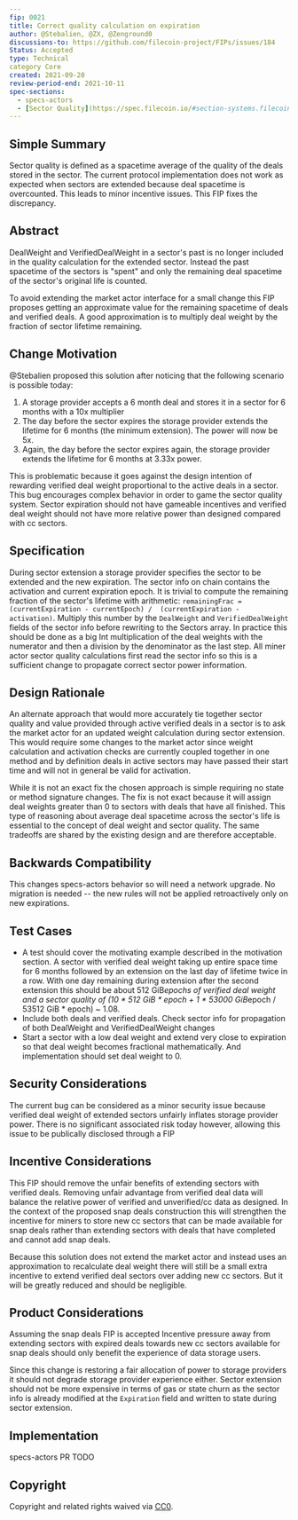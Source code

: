 ```yaml
---
fip: 0021
title: Correct quality calculation on expiration
author: @Stebalien, @ZX, @Zenground0
discussions-to: https://github.com/filecoin-project/FIPs/issues/184 
Status: Accepted
type: Technical
category Core
created: 2021-09-20
review-period-end: 2021-10-11
spec-sections: 
  - specs-actors
  - [Sector Quality](https://spec.filecoin.io/#section-systems.filecoin_mining.sector.sector-quality)
---
```


<!--You can leave these HTML comments in your merged FIP and delete the visible duplicate text guides, they will not appear and may be helpful to refer to if you edit it again. This is the suggested template for new FIPs. Note that a FIP number will be assigned by an editor. When opening a pull request to submit your FIP, please use an abbreviated title in the filename, `fip-draft_title_abbrev.md`. The title should be 44 characters or less.-->


## Simple Summary
<!--"If you can't explain it simply, you don't understand it well enough." Provide a simplified and layman-accessible explanation of the FIP.-->
Sector quality is defined as a spacetime average of the quality of the deals stored in the sector. The current protocol implementation does not work as expected when sectors are extended because deal spacetime is overcounted.  This leads to minor incentive issues. This FIP fixes the discrepancy.

## Abstract
<!--A short (~200 word) description of the technical issue being addressed.-->
DealWeight and VerifiedDealWeight in a sector's past is no longer included in the quality calculation for the extended sector. Instead the past spacetime of the sectors is "spent" and only the remaining deal spacetime of the sector's original life is counted.

To avoid extending the market actor interface for a small change this FIP proposes getting an approximate value for the remaining spacetime of deals and verified deals. A good approximation is to multiply deal weight by the fraction of sector lifetime remaining.

## Change Motivation
<!--The motivation is critical for FIPs that want to change the Filecoin protocol. It should clearly explain why the existing protocol specification is inadequate to address the problem that the FIP solves. FIP submissions without sufficient motivation may be rejected outright.-->

@Stebalien proposed this solution after noticing that the following scenario is possible today:
1. A storage provider accepts a 6 month deal and stores it in a sector for 6 months with a 10x multiplier
2. The day before the sector expires the storage provider extends the lifetime for 6 months (the minimum extension). The power will now be 5x.
3. Again, the day before the sector expires again, the storage provider extends the lifetime for 6 months at 3.33x power.

This is problematic because it goes against the design intention of rewarding verified deal weight proportional to the active deals in a sector. This bug encourages complex behavior in order to game the sector quality system. Sector expiration should not have gameable incentives and verified deal weight should not have more relative power than designed compared with cc sectors.


## Specification
<!--The technical specification should describe the syntax and semantics of any new feature. The specification should be detailed enough to allow competing, interoperable implementations for any of the current Filecoin implementations. -->

During sector extension a storage provider specifies the sector to be extended and the new expiration. The sector info on chain contains the activation and current expiration epoch.  It is trivial to compute the remaining fraction of the sector's lifetime with arithmetic: `remainingFrac = (currentExpiration - currentEpoch) / 
(currentExpiration - activation)`. Multiply this number by the `DealWeight` and `VerifiedDealWeight` fields of the sector info before rewriting to the Sectors array. In practice this should be done as a big Int multiplication of the deal weights with the numerator and then a division by the denominator as the last step. All miner actor sector quality calculations first read the sector info so this is a sufficient change to propagate correct sector power information.

## Design Rationale
<!--The rationale fleshes out the specification by describing what motivated the design and why particular design decisions were made. It should describe alternate designs that were considered and related work, e.g. how the feature is supported in other languages. The rationale may also provide evidence of consensus within the community, and should discuss important objections or concerns raised during discussion.-->

An alternate approach that would more accurately tie together sector quality and value provided through active verified deals in a sector is to ask the market actor for an updated weight calculation during sector extension. This would require some changes to the market actor since weight calculation and activation checks are currently coupled together in one method and by definition deals in active sectors may have passed their start time and will not in general be valid for activation.

While it is not an exact fix the chosen approach is simple requiring no state or method signature changes. The fix is not exact because it will assign deal weights greater than 0 to sectors with deals that have all finished.  This type of reasoning about average deal spacetime across the sector's life is essential to the concept of deal weight and sector quality. The same tradeoffs are shared by the existing design and are therefore acceptable.


## Backwards Compatibility
<!--All FIPs that introduce backwards incompatibilities must include a section describing these incompatibilities and their severity. The FIP must explain how the author proposes to deal with these incompatibilities. FIP submissions without a sufficient backwards compatibility treatise may be rejected outright.-->

This changes specs-actors behavior so will need a network upgrade. No migration is needed -- the new rules will not be applied retroactively only on new expirations.

## Test Cases
<!--Test cases for an implementation are mandatory for FIPs that are affecting consensus changes. Other FIPs can choose to include links to test cases if applicable.-->

* A test should cover the motivating example described in the motivation section. A sector with verified deal weight taking up entire space time for 6 months followed by an extension on the last day of lifetime twice in a row. With one day remaining during extension after the second extension this should be about 512 GiB*epochs of verified deal weight and a sector quality of (10 * 512 GiB * epoch + 1 * 53000 GiB*epoch / 53512 GiB * epoch) ~ 1.08.
* Include both deals and verified deals. Check sector info for propagation of both DealWeight and VerifiedDealWeight changes 
* Start a sector with a low deal weight and extend very close to expiration so that deal weight becomes fractional mathematically. And implementation should set deal weight to 0.


## Security Considerations
<!--All FIPs must contain a section that discusses the security implications/considerations relevant to the proposed change. Include information that might be important for security discussions, surfaces risks and can be used throughout the life cycle of the proposal. E.g. include security-relevant design decisions, concerns, important discussions, implementation-specific guidance and pitfalls, an outline of threats and risks and how they are being addressed. FIP submissions missing the "Security Considerations" section will be rejected. A FIP cannot proceed to status "Final" without a Security Considerations discussion deemed sufficient by the reviewers.-->

The current bug can be considered as a minor security issue because verified deal weight of extended sectors unfairly inflates storage provider power. There is no significant associated risk today however, allowing this issue to be publically disclosed through a FIP

## Incentive Considerations
<!--All FIPs must contain a section that discusses the incentive implications/considerations relative to the proposed change. Include information that might be important for incentive discussion. A discussion on how the proposed change will incentivize reliable and useful storage is required. FIP submissions missing the "Incentive Considerations" section will be rejected. An FIP cannot proceed to status "Final" without a Incentive Considerations discussion deemed sufficient by the reviewers.-->

This FIP should remove the unfair benefits of extending sectors with verified deals. Removing unfair advantage from verified deal data will balance the relative power of verified and unverified/cc data as designed. In the context of the proposed snap deals construction this will strengthen the incentive for miners to store new cc sectors that can be made available for snap deals rather than extending sectors with deals that have completed and cannot add snap deals.

Because this solution does not extend the market actor and instead uses an approximation to recalculate deal weight there will still be a small extra incentive to extend verified deal sectors over adding new cc sectors. But it will be greatly reduced and should be negligible. 


## Product Considerations
<!--All FIPs must contain a section that discusses the product implications/considerations relative to the proposed change. Include information that might be important for product discussion. A discussion on how the proposed change will enable better storage-related goods and services to be developed on Filecoin. FIP submissions missing the "Product Considerations" section will be rejected. An FIP cannot proceed to status "Final" without a Product Considerations discussion deemed sufficient by the reviewers.-->

Assuming the snap deals FIP is accepted Incentive pressure away from extending sectors with expired deals towards new cc sectors available for snap deals should only benefit the experience of data storage users.

Since this change is restoring a fair allocation of power to storage providers it should not degrade storage provider experience either. Sector extension should not be more expensive in terms of gas or state churn as the sector info is already modified at the `Expiration` field and written to state during sector extension.


## Implementation
<!--The implementations must be completed before any core FIP is given status "Final", but it need not be completed before the FIP is accepted. While there is merit to the approach of reaching consensus on the specification and rationale before writing code, the principle of "rough consensus and running code" is still useful when it comes to resolving many discussions of API details.-->
specs-actors PR TODO

## Copyright
Copyright and related rights waived via [CC0](https://creativecommons.org/publicdomain/zero/1.0/).

